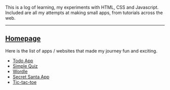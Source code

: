 This is a log of learning, my experiments with HTML, CSS and Javascript. Included are all my attempts at making small apps, from tutorials across the web.

----------------------------------------------------------------
[Homepage](index.html)
----------------------------------------------------------------
Here is the list of apps / websites that made my journey fun and exciting.

- [Todo App](todo-app/index.html)
- [Simple Quiz](simple-quiz/index.html)
- [Wordle](wordle/index.html)
- [Secret Santa App](secret-santa/index.html)
- [Tic-tac-toe](tic-tac-toe/public/index.html)